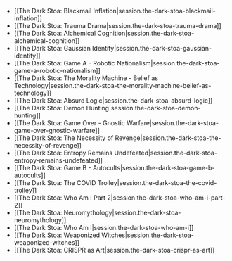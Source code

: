 
- [[The Dark Stoa:  Blackmail Inflation|session.the-dark-stoa-blackmail-inflation]]
- [[The Dark Stoa:  Trauma Drama|session.the-dark-stoa-trauma-drama]]
- [[The Dark Stoa:  Alchemical Cognition|session.the-dark-stoa-alchemical-cognition]]
- [[The Dark Stoa:  Gaussian Identity|session.the-dark-stoa-gaussian-identity]]
- [[The Dark Stoa:  Game A - Robotic Nationalism|session.the-dark-stoa-game-a-robotic-nationalism]]
- [[The Dark Stoa:  The Morality Machine - Belief as Technology|session.the-dark-stoa-the-morality-machine-belief-as-technology]]
- [[The Dark Stoa:  Absurd Logic|session.the-dark-stoa-absurd-logic]]
- [[The Dark Stoa:  Demon Hunting|session.the-dark-stoa-demon-hunting]]
- [[The Dark Stoa:  Game Over - Gnostic Warfare|session.the-dark-stoa-game-over-gnostic-warfare]]
- [[The Dark Stoa:  The Necessity of Revenge|session.the-dark-stoa-the-necessity-of-revenge]]
- [[The Dark Stoa:  Entropy Remains Undefeated|session.the-dark-stoa-entropy-remains-undefeated]]
- [[The Dark Stoa:  Game B - Autocults|session.the-dark-stoa-game-b-autocults]]
- [[The Dark Stoa:  The COVID Trolley|session.the-dark-stoa-the-covid-trolley]]
- [[The Dark Stoa:  Who Am I Part 2|session.the-dark-stoa-who-am-i-part-2]]
- [[The Dark Stoa:  Neuromythology|session.the-dark-stoa-neuromythology]]
- [[The Dark Stoa:  Who Am I|session.the-dark-stoa-who-am-i]]
- [[The Dark Stoa:  Weaponized Witches|session.the-dark-stoa-weaponized-witches]]
- [[The Dark Stoa:  CRISPR as Art|session.the-dark-stoa-crispr-as-art]]
